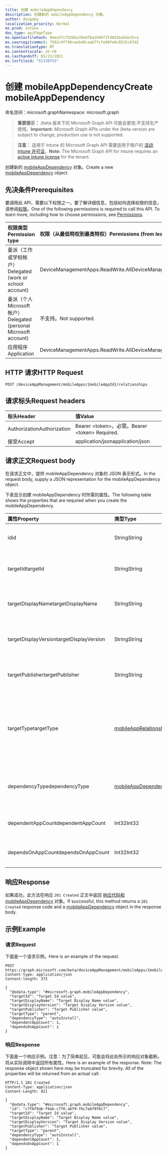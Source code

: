 ```yaml
---
title: 创建 mobileAppDependency
description: 创建新的 mobileAppDependency 对象。
author: dougeby
localization_priority: Normal
ms.prod: intune
doc_type: apiPageType
ms.openlocfilehash: 04ea3fcfd28ba39e9f8a1b99f3fd8d1ba5de35ca
ms.sourcegitcommit: f592c9ff96ceeb40caa67fcfe90fe6c8525cb7d2
ms.translationtype: MT
ms.contentlocale: zh-CN
ms.lasthandoff: 03/23/2021
ms.locfileid: "51139753"
---
```

# <a name="create-mobileappdependency"></a><span data-ttu-id="28bef-103">创建 mobileAppDependency</span><span class="sxs-lookup"><span data-stu-id="28bef-103">Create mobileAppDependency</span></span>

<span data-ttu-id="28bef-104">命名空间：microsoft.graph</span><span class="sxs-lookup"><span data-stu-id="28bef-104">Namespace: microsoft.graph</span></span>

> <span data-ttu-id="28bef-105">**重要提示：** /beta 版本下的 Microsoft Graph API 可能会更改;不支持生产使用。</span><span class="sxs-lookup"><span data-stu-id="28bef-105">**Important:** Microsoft Graph APIs under the /beta version are subject to change; production use is not supported.</span></span>

> <span data-ttu-id="28bef-106">**注意：** 适用于 Intune 的 Microsoft Graph API 需要适用于租户的 [活动 Intune 许可证](https://go.microsoft.com/fwlink/?linkid=839381)。</span><span class="sxs-lookup"><span data-stu-id="28bef-106">**Note:** The Microsoft Graph API for Intune requires an [active Intune license](https://go.microsoft.com/fwlink/?linkid=839381) for the tenant.</span></span>

<span data-ttu-id="28bef-107">创建新的 [mobileAppDependency](../resources/intune-apps-mobileappdependency.md) 对象。</span><span class="sxs-lookup"><span data-stu-id="28bef-107">Create a new [mobileAppDependency](../resources/intune-apps-mobileappdependency.md) object.</span></span>

## <a name="prerequisites"></a><span data-ttu-id="28bef-108">先决条件</span><span class="sxs-lookup"><span data-stu-id="28bef-108">Prerequisites</span></span>
<span data-ttu-id="28bef-p101">要调用此 API，需要以下权限之一。要了解详细信息，包括如何选择权限的信息，请参阅[权限](/graph/permissions-reference)。</span><span class="sxs-lookup"><span data-stu-id="28bef-p101">One of the following permissions is required to call this API. To learn more, including how to choose permissions, see [Permissions](/graph/permissions-reference).</span></span>

|<span data-ttu-id="28bef-111">权限类型</span><span class="sxs-lookup"><span data-stu-id="28bef-111">Permission type</span></span>|<span data-ttu-id="28bef-112">权限（从最低特权到最高特权）</span><span class="sxs-lookup"><span data-stu-id="28bef-112">Permissions (from least to most privileged)</span></span>|
|:---|:---|
|<span data-ttu-id="28bef-113">委派（工作或学校帐户）</span><span class="sxs-lookup"><span data-stu-id="28bef-113">Delegated (work or school account)</span></span>|<span data-ttu-id="28bef-114">DeviceManagementApps.ReadWrite.All</span><span class="sxs-lookup"><span data-stu-id="28bef-114">DeviceManagementApps.ReadWrite.All</span></span>|
|<span data-ttu-id="28bef-115">委派（个人 Microsoft 帐户）</span><span class="sxs-lookup"><span data-stu-id="28bef-115">Delegated (personal Microsoft account)</span></span>|<span data-ttu-id="28bef-116">不支持。</span><span class="sxs-lookup"><span data-stu-id="28bef-116">Not supported.</span></span>|
|<span data-ttu-id="28bef-117">应用程序</span><span class="sxs-lookup"><span data-stu-id="28bef-117">Application</span></span>|<span data-ttu-id="28bef-118">DeviceManagementApps.ReadWrite.All</span><span class="sxs-lookup"><span data-stu-id="28bef-118">DeviceManagementApps.ReadWrite.All</span></span>|

## <a name="http-request"></a><span data-ttu-id="28bef-119">HTTP 请求</span><span class="sxs-lookup"><span data-stu-id="28bef-119">HTTP Request</span></span>
<!-- {
  "blockType": "ignored"
}
-->
``` http
POST /deviceAppManagement/mobileApps/{mobileAppId}/relationships
```

## <a name="request-headers"></a><span data-ttu-id="28bef-120">请求标头</span><span class="sxs-lookup"><span data-stu-id="28bef-120">Request headers</span></span>
|<span data-ttu-id="28bef-121">标头</span><span class="sxs-lookup"><span data-stu-id="28bef-121">Header</span></span>|<span data-ttu-id="28bef-122">值</span><span class="sxs-lookup"><span data-stu-id="28bef-122">Value</span></span>|
|:---|:---|
|<span data-ttu-id="28bef-123">Authorization</span><span class="sxs-lookup"><span data-stu-id="28bef-123">Authorization</span></span>|<span data-ttu-id="28bef-124">Bearer &lt;token&gt;。必需。</span><span class="sxs-lookup"><span data-stu-id="28bef-124">Bearer &lt;token&gt; Required.</span></span>|
|<span data-ttu-id="28bef-125">接受</span><span class="sxs-lookup"><span data-stu-id="28bef-125">Accept</span></span>|<span data-ttu-id="28bef-126">application/json</span><span class="sxs-lookup"><span data-stu-id="28bef-126">application/json</span></span>|

## <a name="request-body"></a><span data-ttu-id="28bef-127">请求正文</span><span class="sxs-lookup"><span data-stu-id="28bef-127">Request body</span></span>
<span data-ttu-id="28bef-128">在请求正文中，提供 mobileAppDependency 对象的 JSON 表示形式。</span><span class="sxs-lookup"><span data-stu-id="28bef-128">In the request body, supply a JSON representation for the mobileAppDependency object.</span></span>

<span data-ttu-id="28bef-129">下表显示创建 mobileAppDependency 时所需的属性。</span><span class="sxs-lookup"><span data-stu-id="28bef-129">The following table shows the properties that are required when you create the mobileAppDependency.</span></span>

|<span data-ttu-id="28bef-130">属性</span><span class="sxs-lookup"><span data-stu-id="28bef-130">Property</span></span>|<span data-ttu-id="28bef-131">类型</span><span class="sxs-lookup"><span data-stu-id="28bef-131">Type</span></span>|<span data-ttu-id="28bef-132">说明</span><span class="sxs-lookup"><span data-stu-id="28bef-132">Description</span></span>|
|:---|:---|:---|
|<span data-ttu-id="28bef-133">id</span><span class="sxs-lookup"><span data-stu-id="28bef-133">id</span></span>|<span data-ttu-id="28bef-134">String</span><span class="sxs-lookup"><span data-stu-id="28bef-134">String</span></span>|<span data-ttu-id="28bef-135">关系实体 ID。继承自 [mobileAppRelationship](../resources/intune-apps-mobileapprelationship.md)</span><span class="sxs-lookup"><span data-stu-id="28bef-135">The relationship entity id. Inherited from [mobileAppRelationship](../resources/intune-apps-mobileapprelationship.md)</span></span>|
|<span data-ttu-id="28bef-136">targetId</span><span class="sxs-lookup"><span data-stu-id="28bef-136">targetId</span></span>|<span data-ttu-id="28bef-137">String</span><span class="sxs-lookup"><span data-stu-id="28bef-137">String</span></span>|<span data-ttu-id="28bef-138">目标移动应用的应用 ID。继承自 [mobileAppRelationship](../resources/intune-apps-mobileapprelationship.md)</span><span class="sxs-lookup"><span data-stu-id="28bef-138">The target mobile app's app id. Inherited from [mobileAppRelationship](../resources/intune-apps-mobileapprelationship.md)</span></span>|
|<span data-ttu-id="28bef-139">targetDisplayName</span><span class="sxs-lookup"><span data-stu-id="28bef-139">targetDisplayName</span></span>|<span data-ttu-id="28bef-140">String</span><span class="sxs-lookup"><span data-stu-id="28bef-140">String</span></span>|<span data-ttu-id="28bef-141">目标移动应用显示名称。</span><span class="sxs-lookup"><span data-stu-id="28bef-141">The target mobile app's display name.</span></span> <span data-ttu-id="28bef-142">继承自 [mobileAppRelationship](../resources/intune-apps-mobileapprelationship.md)</span><span class="sxs-lookup"><span data-stu-id="28bef-142">Inherited from [mobileAppRelationship](../resources/intune-apps-mobileapprelationship.md)</span></span>|
|<span data-ttu-id="28bef-143">targetDisplayVersion</span><span class="sxs-lookup"><span data-stu-id="28bef-143">targetDisplayVersion</span></span>|<span data-ttu-id="28bef-144">String</span><span class="sxs-lookup"><span data-stu-id="28bef-144">String</span></span>|<span data-ttu-id="28bef-145">目标移动应用的显示版本。</span><span class="sxs-lookup"><span data-stu-id="28bef-145">The target mobile app's display version.</span></span> <span data-ttu-id="28bef-146">继承自 [mobileAppRelationship](../resources/intune-apps-mobileapprelationship.md)</span><span class="sxs-lookup"><span data-stu-id="28bef-146">Inherited from [mobileAppRelationship](../resources/intune-apps-mobileapprelationship.md)</span></span>|
|<span data-ttu-id="28bef-147">targetPublisher</span><span class="sxs-lookup"><span data-stu-id="28bef-147">targetPublisher</span></span>|<span data-ttu-id="28bef-148">String</span><span class="sxs-lookup"><span data-stu-id="28bef-148">String</span></span>|<span data-ttu-id="28bef-149">目标移动应用的发布者。</span><span class="sxs-lookup"><span data-stu-id="28bef-149">The target mobile app's publisher.</span></span> <span data-ttu-id="28bef-150">继承自 [mobileAppRelationship](../resources/intune-apps-mobileapprelationship.md)</span><span class="sxs-lookup"><span data-stu-id="28bef-150">Inherited from [mobileAppRelationship](../resources/intune-apps-mobileapprelationship.md)</span></span>|
|<span data-ttu-id="28bef-151">targetType</span><span class="sxs-lookup"><span data-stu-id="28bef-151">targetType</span></span>|[<span data-ttu-id="28bef-152">mobileAppRelationshipType</span><span class="sxs-lookup"><span data-stu-id="28bef-152">mobileAppRelationshipType</span></span>](../resources/intune-apps-mobileapprelationshiptype.md)|<span data-ttu-id="28bef-153">关系类型，指示目标是父对象还是子级。</span><span class="sxs-lookup"><span data-stu-id="28bef-153">The type of relationship indicating whether the target is a parent or child.</span></span> <span data-ttu-id="28bef-154">继承自 [mobileAppRelationship](../resources/intune-apps-mobileapprelationship.md)。</span><span class="sxs-lookup"><span data-stu-id="28bef-154">Inherited from [mobileAppRelationship](../resources/intune-apps-mobileapprelationship.md).</span></span> <span data-ttu-id="28bef-155">可取值为：`child`、`parent`。</span><span class="sxs-lookup"><span data-stu-id="28bef-155">Possible values are: `child`, `parent`.</span></span>|
|<span data-ttu-id="28bef-156">dependencyType</span><span class="sxs-lookup"><span data-stu-id="28bef-156">dependencyType</span></span>|[<span data-ttu-id="28bef-157">mobileAppDependencyType</span><span class="sxs-lookup"><span data-stu-id="28bef-157">mobileAppDependencyType</span></span>](../resources/intune-apps-mobileappdependencytype.md)|<span data-ttu-id="28bef-158">父应用和子应用之间的依赖关系类型。</span><span class="sxs-lookup"><span data-stu-id="28bef-158">The type of dependency relationship between the parent and child apps.</span></span> <span data-ttu-id="28bef-159">可取值为：`detect`、`autoInstall`。</span><span class="sxs-lookup"><span data-stu-id="28bef-159">Possible values are: `detect`, `autoInstall`.</span></span>|
|<span data-ttu-id="28bef-160">dependentAppCount</span><span class="sxs-lookup"><span data-stu-id="28bef-160">dependentAppCount</span></span>|<span data-ttu-id="28bef-161">Int32</span><span class="sxs-lookup"><span data-stu-id="28bef-161">Int32</span></span>|<span data-ttu-id="28bef-162">直接或间接依赖于父应用的应用总数。</span><span class="sxs-lookup"><span data-stu-id="28bef-162">The total number of apps that directly or indirectly depend on the parent app.</span></span>|
|<span data-ttu-id="28bef-163">dependsOnAppCount</span><span class="sxs-lookup"><span data-stu-id="28bef-163">dependsOnAppCount</span></span>|<span data-ttu-id="28bef-164">Int32</span><span class="sxs-lookup"><span data-stu-id="28bef-164">Int32</span></span>|<span data-ttu-id="28bef-165">子应用直接或间接依赖的应用总数。</span><span class="sxs-lookup"><span data-stu-id="28bef-165">The total number of apps the child app directly or indirectly depends on.</span></span>|



## <a name="response"></a><span data-ttu-id="28bef-166">响应</span><span class="sxs-lookup"><span data-stu-id="28bef-166">Response</span></span>
<span data-ttu-id="28bef-167">如果成功，此方法在响应 `201 Created` 正文中返回 [响应代码和 mobileAppDependency](../resources/intune-apps-mobileappdependency.md) 对象。</span><span class="sxs-lookup"><span data-stu-id="28bef-167">If successful, this method returns a `201 Created` response code and a [mobileAppDependency](../resources/intune-apps-mobileappdependency.md) object in the response body.</span></span>

## <a name="example"></a><span data-ttu-id="28bef-168">示例</span><span class="sxs-lookup"><span data-stu-id="28bef-168">Example</span></span>

### <a name="request"></a><span data-ttu-id="28bef-169">请求</span><span class="sxs-lookup"><span data-stu-id="28bef-169">Request</span></span>
<span data-ttu-id="28bef-170">下面是一个请求示例。</span><span class="sxs-lookup"><span data-stu-id="28bef-170">Here is an example of the request.</span></span>
``` http
POST https://graph.microsoft.com/beta/deviceAppManagement/mobileApps/{mobileAppId}/relationships
Content-type: application/json
Content-length: 372

{
  "@odata.type": "#microsoft.graph.mobileAppDependency",
  "targetId": "Target Id value",
  "targetDisplayName": "Target Display Name value",
  "targetDisplayVersion": "Target Display Version value",
  "targetPublisher": "Target Publisher value",
  "targetType": "parent",
  "dependencyType": "autoInstall",
  "dependentAppCount": 1,
  "dependsOnAppCount": 1
}
```

### <a name="response"></a><span data-ttu-id="28bef-171">响应</span><span class="sxs-lookup"><span data-stu-id="28bef-171">Response</span></span>
<span data-ttu-id="28bef-p107">下面是一个响应示例。注意：为了简单起见，可能会将此处所示的响应对象截断。将从实际调用中返回所有属性。</span><span class="sxs-lookup"><span data-stu-id="28bef-p107">Here is an example of the response. Note: The response object shown here may be truncated for brevity. All of the properties will be returned from an actual call.</span></span>
``` http
HTTP/1.1 201 Created
Content-Type: application/json
Content-Length: 421

{
  "@odata.type": "#microsoft.graph.mobileAppDependency",
  "id": "c7f6f9ab-f9ab-c7f6-abf9-f6c7abf9f6c7",
  "targetId": "Target Id value",
  "targetDisplayName": "Target Display Name value",
  "targetDisplayVersion": "Target Display Version value",
  "targetPublisher": "Target Publisher value",
  "targetType": "parent",
  "dependencyType": "autoInstall",
  "dependentAppCount": 1,
  "dependsOnAppCount": 1
}
```




